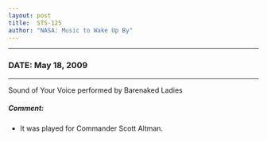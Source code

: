 ```yaml
---
layout: post
title:  STS-125
author: "NASA: Music to Wake Up By"
---
```


----
### DATE: May 18, 2009
----
Sound of Your Voice performed by Barenaked Ladies

##### Comment:
* It was played for Commander  Scott Altman.
